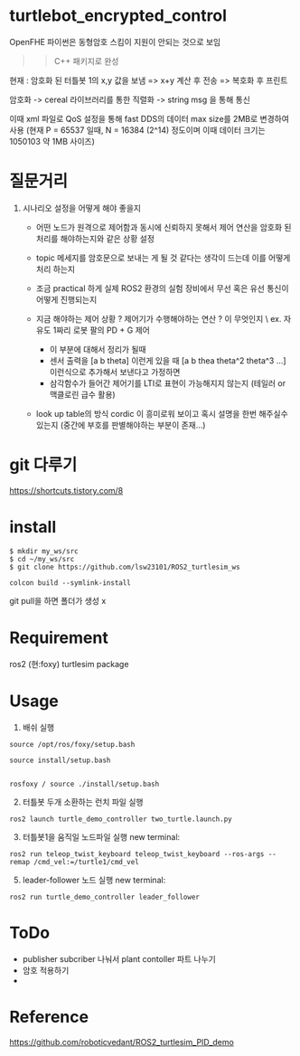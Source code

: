 # turtlebot_encrypted_control

OpenFHE 파이썬은 동형암호 스킴이 지원이 안되는 것으로 보임 
>> C++ 패키지로 완성

현재 : 
암호화 된 터틀봇 1의 x,y 값을 보냄 => x+y 계산 후 전송 => 복호화 후 프린트

암호화 -> cereal 라이브러리를 통한 직렬화 -> string msg 을 통해 통신 

이때 xml 파일로 QoS 설정을 통해 fast DDS의 데이터 max size를 2MB로 변경하여 사용
(현재 P = 65537 일때, N = 16384 (2^14) 정도이며 이때 데이터 크기는 1050103 약 1MB 사이즈)




# 질문거리

1. 시나리오 설정을 어떻게 해야 좋을지
   - 어떤 노드가 원격으로 제어함과 동시에 신뢰하지 못해서 제어 연산을 암호화 된 처리를 해야하는지와 같은 상황 설정
   - topic 메세지를 암호문으로 보내는 게 될 것 같다는 생각이 드는데 이를 어떻게 처리 하는지
   - 조금 practical 하게 실제 ROS2 환경의 실험 장비에서 무선 혹은 유선 통신이 어떻게 진행되는지
   - 지금 해야하는 제어 상황 ? 제어기가 수행해야하는 연산 ? 이 무엇인지
     \\ ex. 자유도 1짜리 로봇 팔의 PD + G 제어
     - 이 부분에 대해서 정리가 될때
     - 센서 출력을 [a b theta] 이런게 있을 때 [a b thea theta^2 theta^3 ...] 이런식으로 추가해서 보낸다고 가정하면
     - 삼각함수가 들어간 제어기를 LTI로 표현이 가능해지지 않는지 (테일러 or 맥클로린 급수 활용)
       
   - look up table의 방식 cordic 이 흥미로워 보이고 혹시 설명을 한번 해주실수 있는지 (중간에 부호를 판별해야하는 부분이 존재...)
     


# git 다루기
https://shortcuts.tistory.com/8

# install
```
$ mkdir my_ws/src  
$ cd ~/my_ws/src  
$ git clone https://github.com/lsw23101/ROS2_turtlesim_ws

colcon build --symlink-install
```
git pull을 하면 폴더가 생성 x
# Requirement
ros2 (현:foxy)
turtlesim package

# Usage
1. 배쉬 실행
```
source /opt/ros/foxy/setup.bash

source install/setup.bash


rosfoxy / source ./install/setup.bash
```

2. 터틀봇 두개 소환하는 런치 파일 실행  
```
ros2 launch turtle_demo_controller two_turtle.launch.py
```

3. 터틀봇1을 움직일 노드파일 실행
new terminal:  
```
ros2 run teleop_twist_keyboard teleop_twist_keyboard --ros-args --remap /cmd_vel:=/turtle1/cmd_vel
```

5. leader-follower 노드 실행
new terminal:  
```
ros2 run turtle_demo_controller leader_follower
```

# ToDo
- publisher subcriber 나눠서 plant contoller 파트 나누기
- 암호 적용하기
- 


# Reference

https://github.com/roboticvedant/ROS2_turtlesim_PID_demo
